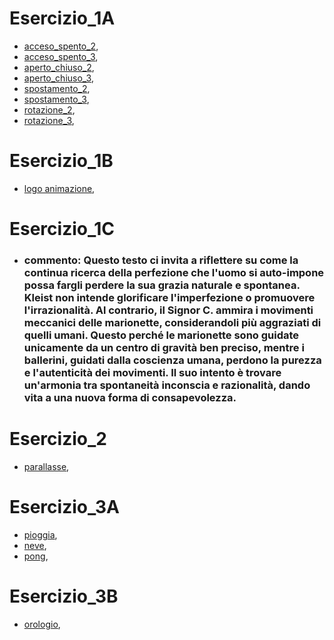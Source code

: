 # Esercizio_1A
- [acceso_spento_2](https://simonemaghetti.github.io/GIM/Esercizio_1A/template/acceso_spento_2.html),
- [acceso_spento_3](https://simonemaghetti.github.io/GIM/Esercizio_1A/template/acceso_spento_3.html),
- [aperto_chiuso_2](https://simonemaghetti.github.io/GIM/Esercizio_1A/template/aperto_chiuso2.html),
- [aperto_chiuso_3](https://simonemaghetti.github.io/GIM/Esercizio_1A/template/aperto_chiuso_3.html),
- [spostamento_2](https://simonemaghetti.github.io/GIM/Esercizio_1A/template/spostamento_2.html),
- [spostamento_3](https://simonemaghetti.github.io/GIM/Esercizio_1A/template/spostamento_3.html),
- [rotazione_2](https://simonemaghetti.github.io/GIM/Esercizio_1A/template/rotazione_2.html),
- [rotazione_3](https://simonemaghetti.github.io/GIM/Esercizio_1A/template/rotazione_3.html),


# Esercizio_1B
- [logo animazione](https://simonemaghetti.github.io/GIM/Esercizio_1B/esercizio_1b/index.html),

# Esercizio_1C
- ### commento: Questo testo ci invita a riflettere su come la continua ricerca della perfezione che l'uomo si auto-impone possa fargli perdere la sua grazia naturale e spontanea. Kleist non intende glorificare l'imperfezione o promuovere l'irrazionalità. Al contrario, il Signor C. ammira i movimenti meccanici delle marionette, considerandoli più aggraziati di quelli umani. Questo perché le marionette sono guidate unicamente da un centro di gravità ben preciso, mentre i ballerini, guidati dalla coscienza umana, perdono la purezza e l'autenticità dei movimenti. Il suo intento è trovare un'armonia tra spontaneità inconscia e razionalità, dando vita a una nuova forma di consapevolezza.

# Esercizio_2
- [parallasse](https://simonemaghetti.github.io/GIM/Esercizio_2/index.html),

# Esercizio_3A
- [pioggia](https://simonemaghetti.github.io/GIM/Esercizio_3A/index.html),
- [neve](https://simonemaghetti.github.io/GIM/Esercizio_3A2/index.html),
- [pong](https://simonemaghetti.github.io/GIM/Esercizio_3A3/index.html),

# Esercizio_3B
- [orologio](https://simonemaghetti.github.io/GIM/Esercizio_3B/index.html),

